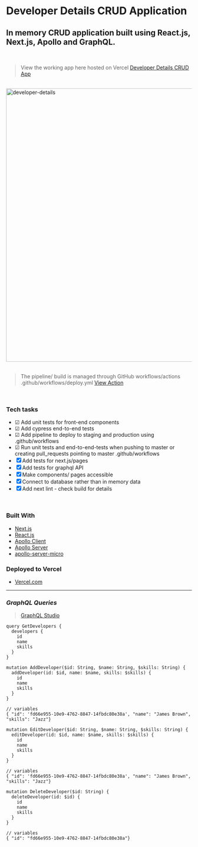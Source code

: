 # Developer Details CRUD Application

## In memory CRUD application built using React.js, Next.js, Apollo and GraphQL.

<br />

> View the working app here hosted on Vercel [Developer Details CRUD App](https://nextjs-crud-application.vercel.app/)

<br />

<img width="740" alt="developer-details" src="https://user-images.githubusercontent.com/1738659/146037052-2a602b31-7bee-4233-bc91-17219ac67b69.png">
<br />
<br />

> The pipeline/ build is managed through GitHub workflows/actions .github/workflows/deploy.yml [View Action](https://github.com/joeburton/nextjs-crud-application/blob/minor-refactor/.github/workflows/deploy.yml)

<br />

### Tech tasks

- &#9745; Add unit tests for front-end components
- &#9745; Add cypress end-to-end tests
- &#9745; Add pipeline to deploy to staging and production using .github/workflows
- &#9745; Run unit tests and end-to-end-tests when pushing to master or creating pull_requests pointing to master .github/workflows
- &#9746; Add tests for next.js/pages
- &#9746; Add tests for graphql API
- &#9746; Make components/ pages accessible
- &#9746; Connect to database rather than in memory data
- &#9746; Add next lint - check build for details

<br />

### Built With

- [Next.js](https://nextjs.org)
- [React.js](https://reactjs.org)
- [Apollo Client](https://www.apollographql.com/docs/react)
- [Apollo Server](https://www.apollographql.com/docs/apollo-server)
- [apollo-server-micro](https://github.com/apollographql/apollo-server/tree/main/packages/apollo-server-micro)

### Deployed to Vercel

- [Vercel.com](https://vercel.com)

---

### **_GraphQL Queries_**

> [GraphQL Studio](https://studio.apollographql.com/sandbox/explorer)

```
query GetDevelopers {
  developers {
    id
    name
    skills
  }
}
```

```
mutation AddDeveloper($id: String, $name: String, $skills: String) {
  addDeveloper(id: $id, name: $name, skills: $skills) {
    id
    name
    skills
  }
}

// variables
{ "id": 'fd66e955-10e9-4762-8847-14fbdc80e38a', "name": "James Brown", "skills": "Jazz"}
```

```
mutation EditDeveloper($id: String, $name: String, $skills: String) {
  editDeveloper(id: $id, name: $name, skills: $skills) {
    id
    name
    skills
  }
}

// variables
{ "id": 'fd66e955-10e9-4762-8847-14fbdc80e38a', "name": "James Brown", "skills": "Jazz"}
```

```
mutation DeleteDeveloper($id: String) {
  deleteDeveloper(id: $id) {
    id
    name
    skills
  }
}

// variables
{ "id": "fd66e955-10e9-4762-8847-14fbdc80e38a"}
```
